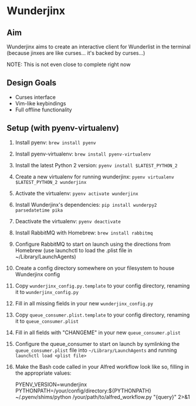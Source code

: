# Wunderjinx
## Aim
Wunderjinx aims to create an interactive client for Wunderlist in the terminal (because jinxes are like curses... it's backed by curses...)

NOTE: This is not even close to complete right now

## Design Goals
* Curses interface
* Vim-like keybindings
* Full offline functionality

## Setup (with pyenv-virtualenv)
1. Install pyenv: `brew install pyenv`
1. Install pyenv-virtualenv: `brew install pyenv-virtualenv`
1. Install the latest Python 2 version: `pyenv install $LATEST_PYTHON_2`
1. Create a new virtualenv for running wunderjinx: `pyenv virtualenv $LATEST_PYTHON_2 wunderjinx`
1. Activate the virtualenv: `pyenv activate wunderjinx`
1. Install Wunderjinx's dependencies: `pip install wunderpy2 parsedatetime pika`
1. Deactivate the virtualenv: `pyenv deactivate`
1. Install RabbitMQ with Homebrew: `brew install rabbitmq`
1. Configure RabbitMQ to start on launch using the directions from Homebrew (use launchctl to load the .plist file in ~/Library/LaunchAgents)
1. Create a config directory somewhere on your filesystem to house Wunderjinx config
1. Copy `wunderjinx_config.py.template` to your config directory, renaming it to `wunderjinx_config.py`
1. Fill in all missing fields in your new `wunderjinx_config.py`
1. Copy `queue_consumer.plist.template` to your config directory, renaming it to `queue_consumer.plist`
1. Fill in all fields with "CHANGEME" in your new `queue_consumer.plist`
1. Configure the queue_consumer to start on launch by symlinking the `queue_consumer.plist` file into `~/Library/LaunchAgents` and running `launchctl load <plist file>`
1. Make the Bash code called in your Alfred workflow look like so, filling in the appropriate values:

    PYENV_VERSION=wunderjinx PYTHONPATH=/your/config/directory:${PYTHONPATH} ~/.pyenv/shims/python /your/path/to/alfred_workflow.py "{query}" 2>&1

